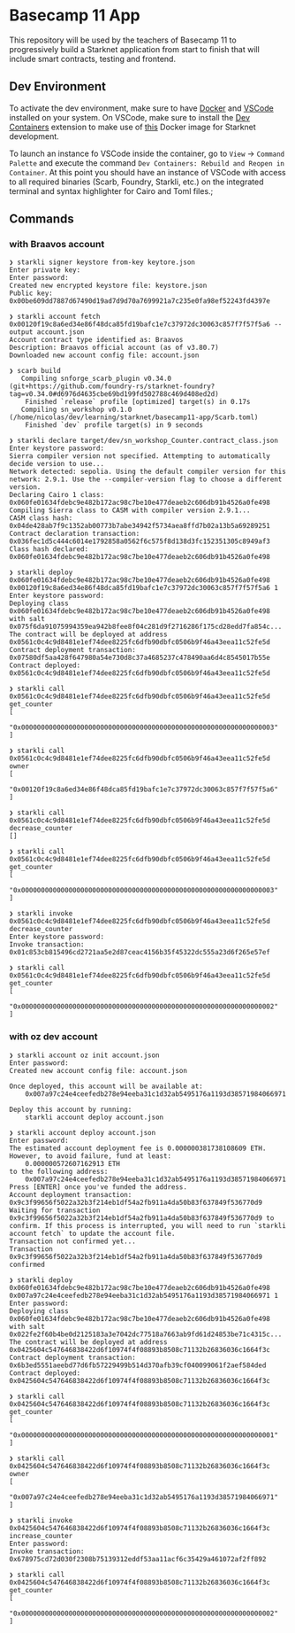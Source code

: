 # Basecamp 11 App

This repository will be used by the teachers of Basecamp 11 to progressively build a Starknet application from start to finish that will include smart contracts, testing and frontend.

## Dev Environment

To activate the dev environment, make sure to have [Docker](https://www.docker.com/get-started/) and [VSCode](https://code.visualstudio.com/) installed on your system. On VSCode, make sure to install the [Dev Containers](https://marketplace.visualstudio.com/items?itemName=ms-vscode-remote.remote-containers) extension to make use of [this](https://hub.docker.com/r/starknetfoundation/starknet-dev) Docker image for Starknet development.

To launch an instance fo VSCode inside the container, go to `View` -> `Command Palette` and execute the command `Dev Containers: Rebuild and Reopen in Container`. At this point you should have an instance of VSCode with access to all required binaries (Scarb, Foundry, Starkli, etc.) on the integrated terminal and syntax highlighter for Cairo and Toml files.;


## Commands

### with Braavos account

```
❯ starkli signer keystore from-key keytore.json
Enter private key: 
Enter password: 
Created new encrypted keystore file: keystore.json
Public key: 0x00be609dd7887d67490d19ad7d9d70a7699921a7c235e0fa98ef52243fd4397e

❯ starkli account fetch 0x00120f19c8a6ed34e86f48dca85fd19bafc1e7c37972dc30063c857f7f57f5a6 --output account.json
Account contract type identified as: Braavos
Description: Braavos official account (as of v3.80.7)
Downloaded new account config file: account.json
```

```
❯ scarb build
   Compiling snforge_scarb_plugin v0.34.0 (git+https://github.com/foundry-rs/starknet-foundry?tag=v0.34.0#d6976d4635cbe69bd199fd502788c469d408ed2d)
    Finished `release` profile [optimized] target(s) in 0.17s
   Compiling sn_workshop v0.1.0 (/home/nicolas/dev/learning/starknet/basecamp11-app/Scarb.toml)
    Finished `dev` profile target(s) in 9 seconds
```

```
❯ starkli declare target/dev/sn_workshop_Counter.contract_class.json
Enter keystore password: 
Sierra compiler version not specified. Attempting to automatically decide version to use...
Network detected: sepolia. Using the default compiler version for this network: 2.9.1. Use the --compiler-version flag to choose a different version.
Declaring Cairo 1 class: 0x060fe01634fdebc9e482b172ac98c7be10e477deaeb2c606db91b4526a0fe498
Compiling Sierra class to CASM with compiler version 2.9.1...
CASM class hash: 0x04de428ab7f9c1352ab00773b7abe34942f5734aea8ffd7b02a13b5a69289251
Contract declaration transaction: 0x036fec1d5c444c6014e1792858a0562f6c575f8d138d3fc152351305c8949af3
Class hash declared:
0x060fe01634fdebc9e482b172ac98c7be10e477deaeb2c606db91b4526a0fe498

❯ starkli deploy 0x060fe01634fdebc9e482b172ac98c7be10e477deaeb2c606db91b4526a0fe498 0x00120f19c8a6ed34e86f48dca85fd19bafc1e7c37972dc30063c857f7f57f5a6 1
Enter keystore password: 
Deploying class 0x060fe01634fdebc9e482b172ac98c7be10e477deaeb2c606db91b4526a0fe498 with salt 0x075f6da91075994359ea942b8fee8f04c281d9f2716286f175cd28edd7fa854c...
The contract will be deployed at address 0x0561c0c4c9d8481e1ef74dee8225fc6dfb90dbfc0506b9f46a43eea11c52fe5d
Contract deployment transaction: 0x07580df5aa428f647980a54e730d8c37a4685237c478490aa6d4c8545017b55e
Contract deployed:
0x0561c0c4c9d8481e1ef74dee8225fc6dfb90dbfc0506b9f46a43eea11c52fe5d
```

```
❯ starkli call 0x0561c0c4c9d8481e1ef74dee8225fc6dfb90dbfc0506b9f46a43eea11c52fe5d get_counter    
[
    "0x0000000000000000000000000000000000000000000000000000000000000003"
]

❯ starkli call 0x0561c0c4c9d8481e1ef74dee8225fc6dfb90dbfc0506b9f46a43eea11c52fe5d owner     
[
    "0x00120f19c8a6ed34e86f48dca85fd19bafc1e7c37972dc30063c857f7f57f5a6"
]

❯ starkli call 0x0561c0c4c9d8481e1ef74dee8225fc6dfb90dbfc0506b9f46a43eea11c52fe5d decrease_counter
[]

❯ starkli call 0x0561c0c4c9d8481e1ef74dee8225fc6dfb90dbfc0506b9f46a43eea11c52fe5d get_counter    
[
    "0x0000000000000000000000000000000000000000000000000000000000000003"
]

❯ starkli invoke 0x0561c0c4c9d8481e1ef74dee8225fc6dfb90dbfc0506b9f46a43eea11c52fe5d decrease_counter
Enter keystore password: 
Invoke transaction: 0x01c853cb815496cd2721aa5e2d87ceac4156b35f45322dc555a23d6f265e57ef

❯ starkli call 0x0561c0c4c9d8481e1ef74dee8225fc6dfb90dbfc0506b9f46a43eea11c52fe5d get_counter
[
    "0x0000000000000000000000000000000000000000000000000000000000000002"
]
```

### with oz dev account

```
❯ starkli account oz init account.json 
Enter password: 
Created new account config file: account.json

Once deployed, this account will be available at:
    0x007a97c24e4ceefedb278e94eeba31c1d32ab5495176a1193d38571984066971

Deploy this account by running:
    starkli account deploy account.json

❯ starkli account deploy account.json
Enter password: 
The estimated account deployment fee is 0.000000381738108609 ETH. However, to avoid failure, fund at least:
    0.000000572607162913 ETH
to the following address:
    0x007a97c24e4ceefedb278e94eeba31c1d32ab5495176a1193d38571984066971
Press [ENTER] once you've funded the address.
Account deployment transaction: 0x9c3f99656f5022a32b3f214eb1df54a2fb911a4da50b83f637849f536770d9
Waiting for transaction 0x9c3f99656f5022a32b3f214eb1df54a2fb911a4da50b83f637849f536770d9 to confirm. If this process is interrupted, you will need to run `starkli account fetch` to update the account file.
Transaction not confirmed yet...
Transaction 0x9c3f99656f5022a32b3f214eb1df54a2fb911a4da50b83f637849f536770d9 confirmed
```

```
❯ starkli deploy 0x060fe01634fdebc9e482b172ac98c7be10e477deaeb2c606db91b4526a0fe498 0x007a97c24e4ceefedb278e94eeba31c1d32ab5495176a1193d38571984066971 1
Enter password: 
Deploying class 0x060fe01634fdebc9e482b172ac98c7be10e477deaeb2c606db91b4526a0fe498 with salt 0x022fe2f60b4be0d2125183a3e7042dc77518a7663ab9fd61d24853be71c4315c...
The contract will be deployed at address 0x0425604c547646838422d6f10974f4f08893b8508c71132b26836036c1664f3c
Contract deployment transaction: 0x6b3ed5551aeebd77d6fb57229499b514d370afb39cf040099061f2aef584ded
Contract deployed:
0x0425604c547646838422d6f10974f4f08893b8508c71132b26836036c1664f3c
```

```
❯ starkli call 0x0425604c547646838422d6f10974f4f08893b8508c71132b26836036c1664f3c get_counter                                                         
[
    "0x0000000000000000000000000000000000000000000000000000000000000001"
]

❯ starkli call 0x0425604c547646838422d6f10974f4f08893b8508c71132b26836036c1664f3c owner                                                               
[
    "0x007a97c24e4ceefedb278e94eeba31c1d32ab5495176a1193d38571984066971"
]

❯ starkli invoke 0x0425604c547646838422d6f10974f4f08893b8508c71132b26836036c1664f3c increase_counter                                                    
Enter password: 
Invoke transaction: 0x678975cd72d030f2308b75139312eddf53aa11acf6c35429a461072af2ff892

❯ starkli call 0x0425604c547646838422d6f10974f4f08893b8508c71132b26836036c1664f3c get_counter       
[
    "0x0000000000000000000000000000000000000000000000000000000000000002"
]
```